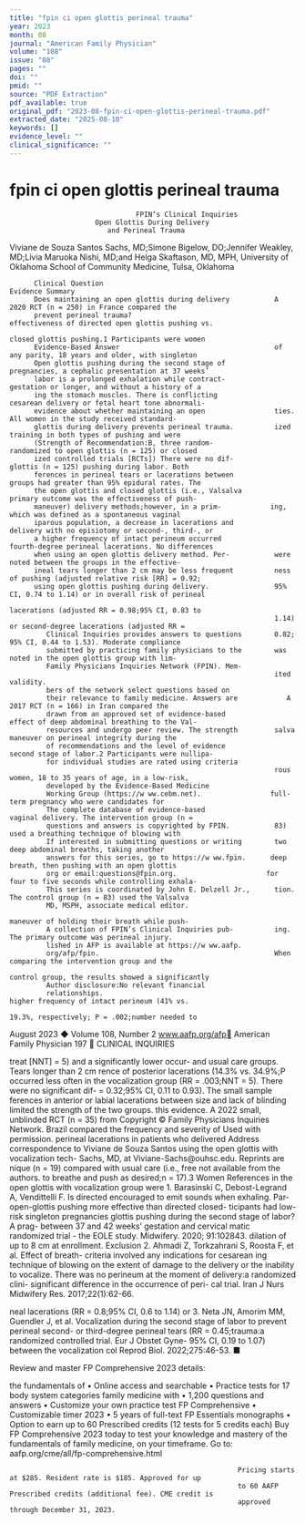 ```yaml
---
title: "fpin ci open glottis perineal trauma"
year: 2023
month: 08
journal: "American Family Physician"
volume: "108"
issue: "08"
pages: ""
doi: ""
pmid: ""
source: "PDF Extraction"
pdf_available: true
original_pdf: "2023-08-fpin-ci-open-glottis-perineal-trauma.pdf"
extracted_date: "2025-08-10"
keywords: []
evidence_level: ""
clinical_significance: ""
---
```


# fpin ci open glottis perineal trauma

                                   FPIN’s Clinical Inquiries
                         Open Glottis During Delivery
                            and Perineal Trauma
   Viviane de Souza Santos Sachs, MD;​Simone Bigelow, DO;​Jennifer Weakley, MD;​Livia Maruoka Nishi,
      MD;​and Helga Skaftason, MD, MPH, University of Oklahoma School of Community Medicine, Tulsa, Oklahoma


          Clinical Question                                          Evidence Summary
          Does maintaining an open glottis during delivery           A 2020 RCT (n = 250) in France compared the
          prevent perineal trauma?                                   effectiveness of directed open glottis pushing vs.
                                                                     closed glottis pushing.1 Participants were women
          Evidence-Based Answer                                      of any parity, 18 years and older, with singleton
          Open glottis pushing during the second stage of            pregnancies, a cephalic presentation at 37 weeks’
          labor is a prolonged exhalation while contract-            gestation or longer, and without a history of a
          ing the stomach muscles. There is conflicting              cesarean delivery or fetal heart tone abnormali-
          evidence about whether maintaining an open                 ties. All women in the study received standard-
          glottis during delivery prevents perineal trauma.          ized training in both types of pushing and were
          (Strength of Recommendation:​B, three random-              randomized to open glottis (n = 125) or closed
          ized controlled trials [RCTs]) There were no dif-          glottis (n = 125) pushing during labor. Both
          ferences in perineal tears or lacerations between          groups had greater than 95% epidural rates. The
          the open glottis and closed glottis (i.e., Valsalva        primary outcome was the effectiveness of push-
          maneuver) delivery methods;​however, in a prim-            ing, which was defined as a spontaneous vaginal
          iparous population, a decrease in lacerations and          delivery with no episiotomy or second-, third-, or
          a higher frequency of intact perineum occurred             fourth-degree perineal lacerations. No differences
          when using an open glottis delivery method. Per-           were noted between the groups in the effective-
          ineal tears longer than 2 cm may be less frequent          ness of pushing (adjusted relative risk [RR] = 0.92;​
          using open glottis pushing during delivery.                95% CI, 0.74 to 1.14) or in overall risk of perineal
                                                                     lacerations (adjusted RR = 0.98;​95% CI, 0.83 to
                                                                     1.14) or second-degree lacerations (adjusted RR =
             Clinical Inquiries provides answers to questions        0.82;​95% CI, 0.44 to 1.53). Moderate compliance
             submitted by practicing family physicians to the        was noted in the open glottis group with lim-
             Family Physicians Inquiries Network (FPIN). Mem-
                                                                     ited validity.
             bers of the network select questions based on
             their relevance to family medicine. Answers are            A 2017 RCT (n = 166) in Iran compared the
             drawn from an approved set of evidence-based            effect of deep abdominal breathing to the Val-
             resources and undergo peer review. The strength         salva maneuver on perineal integrity during the
             of recommendations and the level of evidence            second stage of labor.2 Participants were nullipa-
             for individual studies are rated using criteria
                                                                     rous women, 18 to 35 years of age, in a low-risk,
             developed by the Evidence-Based Medicine
             Working Group (https://​w ww.cebm.net).                 full-term pregnancy who were candidates for
             The complete database of evidence-based                 vaginal delivery. The intervention group (n =
             questions and answers is copyrighted by FPIN.           83) used a breathing technique of blowing with
             If interested in submitting questions or writing        two deep abdominal breaths, taking another
             answers for this series, go to https://​w ww.fpin.      deep breath, then pushing with an open glottis
             org or email:​questions@​fpin.org.                      for four to five seconds while controlling exhala-
             This series is coordinated by John E. Delzell Jr.,      tion. The control group (n = 83) used the Valsalva
             MD, MSPH, associate medical editor.
                                                                     maneuver of holding their breath while push-
             A collection of FPIN’s Clinical Inquiries pub-          ing. The primary outcome was perineal injury.
             lished in AFP is available at https://​w ww.aafp.
             org/afp/fpin.                                           When comparing the intervention group and the
                                                                     control group, the results showed a significantly
             Author disclosure:​No relevant financial
             relationships.                                          higher frequency of intact perineum (41% vs.
                                                                     19.3%, respectively;​ P = .002;​number needed to

August 2023 ◆ Volume 108, Number 2                       www.aafp.org/afp                          American Family Physician 197
                                         CLINICAL INQUIRIES


  treat [NNT] = 5) and a significantly lower occur-     and usual care groups. Tears longer than 2 cm
  rence of posterior lacerations (14.3% vs. 34.9%;​P    occurred less often in the vocalization group (RR
  = .003;​NNT = 5). There were no significant dif-      = 0.32;​95% CI, 0.11 to 0.93). The small sample
  ferences in anterior or labial lacerations between    size and lack of blinding limited the strength of
  the two groups.                                       this evidence.
     A 2022 small, unblinded RCT (n = 35) from          Copyright © Family Physicians Inquiries Network.
  Brazil compared the frequency and severity of         Used with permission.
  perineal lacerations in patients who delivered        Address correspondence to Viviane de Souza Santos
  using the open glottis with vocalization tech-        Sachs, MD, at Viviane-Sachs@​ouhsc.edu. Reprints are
  nique (n = 19) compared with usual care (i.e., free   not available from the authors.
  to breathe and push as desired;​n = 17).3 Women
                                                        References
  in the open glottis with vocalization group were
                                                         1. Barasinski C, Debost-Legrand A, Vendittelli F. Is directed
  encouraged to emit sounds when exhaling. Par-             open-glottis pushing more effective than directed closed-
  ticipants had low-risk singleton pregnancies              glottis pushing during the second stage of labor? A prag-
  between 37 and 42 weeks’ gestation and cervical           matic randomized trial - the EOLE study. Midwifery. 2020;​
                                                            91:​102843.
  dilation of up to 8 cm at enrollment. Exclusion
                                                        2. Ahmadi Z, Torkzahrani S, Roosta F, et al. Effect of breath-
  criteria involved any indications for cesarean           ing technique of blowing on the extent of damage to the
  delivery or the inability to vocalize. There was no      perineum at the moment of delivery:​a randomized clini-
  significant difference in the occurrence of peri-        cal trial. Iran J Nurs Midwifery Res. 2017;​22(1):​62-66.

  neal lacerations (RR = 0.8;​95% CI, 0.6 to 1.14) or   3. Neta JN, Amorim MM, Guendler J, et al. Vocalization
                                                           during the second stage of labor to prevent perineal
  second- or third-degree perineal tears (RR = 0.45;​      trauma:​a randomized controlled trial. Eur J Obstet Gyne-
  95% CI, 0.19 to 1.07) between the vocalization           col Reprod Biol. 2022;​275:​46-53. ■




  Review and master                                         FP Comprehensive 2023 details:

 the fundamentals of                                        • Online access and searchable
                                                            • Practice tests for 17 body system categories
family medicine with                                        • 1,200 questions and answers
                                                            • Customize your own practice test
FP Comprehensive                                            • Customizable timer
              2023                                          • 5 years of full-text FP Essentials monographs
                                                            • Option to earn up to 60 Prescribed credits (12
                                                              tests for 5 credits each)
                                                            Buy FP Comprehensive 2023 today to test your
                                                            knowledge and mastery of the fundamentals of
                                                            family medicine, on your timeframe.
                                                            Go to: aafp.org/cme/all/fp-comprehensive.html

                                                            Pricing starts at $285. Resident rate is $185. Approved for up
                                                            to 60 AAFP Prescribed credits (additional fee). CME credit is
                                                            approved through December 31, 2023.
